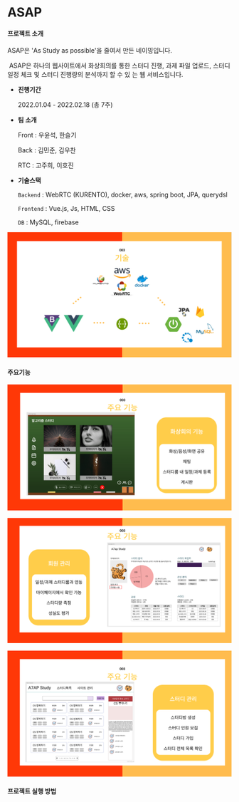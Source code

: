 # ASAP

#### 프로젝트 소개

ASAP은 'As Study as possible'을 줄여서 만든 네이밍입니다.

​	ASAP은 하나의 웹사이트에서 화상희의를 통한 스터디 진행, 과제 파일 업로드, 스터디 일정 체크 및 스터디 진행량의 분석까지 할 수 있	는 웹 서비스입니다.

- **진행기간**

  2022.01.04 - 2022.02.18 (총 7주)

- **팀 소개**

  Front : 우윤석, 한슬기

  Back : 김민준, 김우찬

  RTC : 고주희, 이호진

- **기술스택**

  `Backend` : WebRTC (KURENTO), docker, aws, spring boot, JPA, querydsl

  `Frontend` : Vue.js, Js, HTML, CSS

  `DB` : MySQL, firebase

![기술스택](산출물/README.assets/기술스택.PNG)



#### 주요기능

![주요기능1](산출물/README.assets/주요기능1.PNG)



![주요기능2](산출물/README.assets/주요기능2.PNG)



![주요기능3](산출물/README.assets/주요기능3.PNG)



#### 프로젝트 실행 방법

